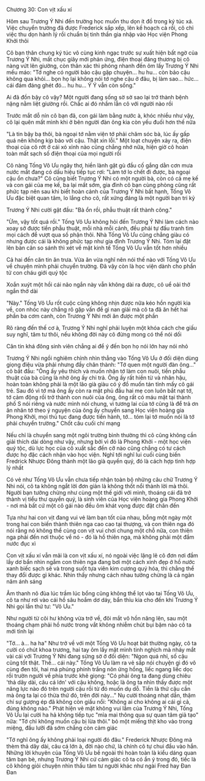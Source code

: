 




Chương 30: Con vịt xấu xí

Hôm sau Trương Ý Nhi đến trường học muốn thu dọn ít đồ trong ký túc xá. Việc chuyển trường đã được Frederick sắp xếp, lên kế hoạch cả rồi, cô chỉ việc thu dọn hành lý rồi chuẩn bị tinh thần gia nhập vào Học viện Phong Khởi thôi

Cô bạn thân chung ký túc vô cùng kinh ngạc trước sự xuất hiện bất ngờ của Trương Ý Nhi, mất chục giây mới phản ứng, điện thoại đáng thương bị cô nàng vứt lên giường, còn thân xác thì phóng nhanh đến ôm lấy Trương Ý Nhi mếu máo: "Tớ nghe có người bảo cậu gặp chuyện... hu hu... còn bảo cậu không qua khỏi... bọn họ lại không nói tớ nghe cậu ở đâu, bị làm sao... hức... cái đám đáng ghét đó... hu hu... Ý Ý vẫn còn sống."

Ai đã đồn bậy cô vậy? Một người đang sống sờ sờ sao lại trở thành bệnh nặng nằm liệt giường rồi. Chắc ai đó nhầm lẫn cô với người nào rồi

Trước mắt dỗ nín cô bạn đã, con gái làm bằng nước à, khóc nhiều như vậy, cô lại quên mất mình khi ở bên người đàn ông kia còn yếu đuối hơn thế nữa

"Là tin bậy bạ thôi, bà ngoại tớ nằm viện tớ phải chăm sóc bà, lúc ấy gấp quá nên không kịp báo với cậu. Thật xin lỗi." Một loạt chuyện xảy ra, điện thoại của cô rớt ở cái xó xỉnh nào cũng chẳng nhớ nữa, hiện giờ cô hoàn toàn mất sạch số điện thoại của mọi người rồi

Cô nàng Tống Vô Ưu ngây thơ, hiền lành gật gù đầu cố gắng dằn cơn mưa nước mắt đang có dấu hiệu tiếp tục rơi: "Làm tớ lo chết đi được, bà ngoại cậu ổn chưa?" Cô cũng biết Trương Ý Nhi có một người bà, còn có cả mẹ kế và con gái của mẹ kế, ba lại mất sớm, gia đình cô bạn cùng phòng cũng rất phức tạp nên sau khi biết hoàn cảnh của Trương Ý Nhi bất hạnh, Tống Vô Ưu đặc biệt quan tâm, lo lắng cho cô, rất xứng đáng là một người bạn tri kỷ

Trương Ý Nhi cười gật đầu: "Bà ổn rồi, phẫu thuật rất thành công."

"Ừm, vậy tốt quá rồi." Tống Vô Ưu không hỏi đến Trương Ý Nhi làm cách nào xoay sở được tiền phẫu thuật, mỗi nhà mỗi cảnh, đều phải tự đấu tranh tìm mọi cách để vượt qua số phận thôi. Nhà Tống Vô Ưu cũng chẳng giàu có nhưng được cái là không phức tạp như gia đình Trương Ý Nhi. Tóm lại đặt lên bàn cân so sánh thì xét về mặt kinh tế Tống Vô Ưu vẫn tốt hơn nhiều

Cả hai đến căn tin ăn trưa. Vừa ăn vừa nghĩ nên nói thế nào với Tống Vô Ưu về chuyện mình phải chuyển trường. Đã vậy còn là học viện dành cho phần tử con cháu giới quý tộc

Xoắn xuýt một hồi cái não ngắn này vẫn không dài ra được, cô uể oải thở ngắn thở dài

"Này." Tống Vô Ưu rốt cuộc cũng không nhịn được nữa kéo hồn người kia về, con nhóc này chẳng rõ gặp vấn đề gì nan giải mà cô ta đã ăn hết hai phần ba cơm canh, còn Trương Ý Nhi mới ăn được một phần

Rõ ràng đến thế cơ à, Trương Ý Nhi nghĩ phải luyện một khóa cách che giấu suy nghĩ, tâm tư thôi, nếu không đời này cô đừng mong có thể nói dối

Căn tin khá đông sinh viên chẳng ai để ý đến bọn họ nói lớn hay nói nhỏ

Trương Ý Nhi ngồi nghiêm chỉnh nhìn thẳng vào Tống Vô Ưu ở đối diện dùng giọng điệu vừa phải nhưng đầy chân thành: "Tớ quen một người đàn ông..." cô bắt đầu: "Ông ấy yêu thích và muốn nhận tớ làm con nuôi, tiền phẫu thuật của bà cũng là nhờ ông ấy chi trả. Ông ấy rất hiền từ và nhân hậu, hoàn toàn không phải là một lão già giàu có ý đồ muốn tán tỉnh mấy cô gái trẻ. Sau đó vì tớ mà ông ấy còn ra mặt phủ đầu hai mẹ con luôn bắt nạt tớ, tớ cảm động rồi trở thành con nuôi của ông, ông rất có máu mặt tại thành phố S nói riêng và nước mình nói chung, vì tương lai của tớ cũng là để trả ơn ân nhân tớ theo ý nguyện của ông ấy chuyển sang Học viện hoàng gia Phong Khởi, mọi thủ tục đang được tiến hành, tớ... tóm lại tớ muốn nói là tớ phải chuyển trường." Chốt câu cuối chí mạng

Nếu chỉ là chuyển sang một ngôi trường bình thường thì cô cũng không cần giải thích dài dòng như vậy, nhưng bởi vì đó là Phong Khởi - một học viện quý tộc, dù lực học của cô xuất sắc đến cỡ nào cũng chẳng có tư cách được họ đặc cách nhận vào học viện. Nghĩ tới nghĩ lui cuối cùng biến Fredrick Nhược Đông thành một lão già quyền quý, đó là cách hợp tình hợp lý nhất

Có vẻ như Tống Vô Ưu vẫn chưa tiếp nhận toàn bộ những câu chữ Trương Ý Nhi nói, cô ta không ngắt lời đơn giản là không thốt nổi thành lời mà thôi. Người bạn tưởng chừng như cùng một thế giới với mình, thoáng cái đã trở thành vị tiểu thư quyền quý, là sinh viên của Học viện hoàng gia Phong Khởi - nơi mà bất cứ một cô gái nào đều ôm khát vọng được đặt chân đến

Tựa như hai con vịt đang vui vẻ làm bạn tốt của nhau, bỗng một ngày một trong hai con biến thành thiên nga cao cao tại thượng, và con thiên nga đó nói rằng nó không thể cùng con vịt vui chơi chung một chỗ nữa, con thiên nga phải đến nơi thuộc về nó - đó là hồ thiên nga, mà không phải một đầm nước đục xì

Con vịt xấu xí vẫn mãi là con vịt xấu xí, nó ngoài việc lặng lẽ cô đơn nơi đầm lầy dơ bẩn nhìn ngắm con thiên nga đang bơi một cách xinh đẹp ở hồ nước xanh biếc sạch sẽ và trong suốt tựa viên kim cương quý hóa, thì chẳng thể thay đổi được gì khác. Nhìn thấy nhưng cách nhau tưởng chừng là cả ngàn năm ánh sáng

Âm thanh nô đùa lúc trầm lúc bổng cũng không thể lọt vào tai Tống Vô Ưu, cô ta như rơi vào cái hồ sâu hoắm dơ dáy, bẩn thỉu kia cho đến khi Trương Ý Nhi gọi lần thứ tư: "Vô Ưu."

Như người từ cõi hư không vừa trở về, đôi mắt vô hồn nâng lên, sau một thoáng chạm phải hồ nước trong vắt không nhiễm chút bụi bặm nào cô ta mới tỉnh lại

"Tớ... à... ha ha" Như trở về với một Tống Vô Ưu hoạt bát thường ngày, cô ta cười có chút khoa trương, hai tay ôm lấy mặt mình tinh nghịch mà nháy mắt vài cái với Trương Ý Nhi đang sửng sờ ở đối diện: "Ngon quá nhỉ, số cậu cũng tốt thật. Thế... cái này." Tống Vô Ưu làm ra vẻ sắp nói chuyện gì đó vô cùng đen tôi, hai má phúng phính trắng nõn ửng hồng, liếc ngang liếc dọc rồi trườn người về phía trước khẽ giọng: "Có phải ông ta đang dùng chiêu 'thả dây dài, câu cá lớn' với cậu không, hoặc là ông ta nhìn thấy được một năng lực nào đó trên người cậu rồi từ đó muốn dụ dỗ. Tiền là thứ cậu cần mà ông ta lại có thừa thứ đó, trên đời này..." Nụ cười thoáng nhạt dần, thậm chí sự gượng ép đã không còn giấu nổi: "Không ai cho không ai cái gì cả, đúng không nào." Phát hiện vẻ mặt không vui lắm của Trương Ý Nhi, Tống Vô Ưu lại cười ha hả không tiếp tục "mỉa mai thông qua sự quan tâm giả tạo" nữa: "Tớ chỉ không muốn cậu bị lừa thôi." bỏ một miếng thịt kho vào trong miệng, đầu lưỡi đã sớm chẳng còn cảm giác

"Tớ nghĩ ông ấy không phải loại người đó đâu." Frederick Nhược Đông mà thèm thả dây dài, câu cá lớn à, đời nào chứ, là chính cô tự chui đầu vào hắn. Những lời khuyên của Tống Vô Ưu bề ngoài thì hoàn toàn là kiểu dáng quan tâm bạn bè, nhưng Trương Ý Nhi cứ cảm giác cô ta có ẩn ý trong đó, tiếc là cô không giỏi chuyện nhìn thấu tâm tư người khác như ngài Fred hay Đan Đan




